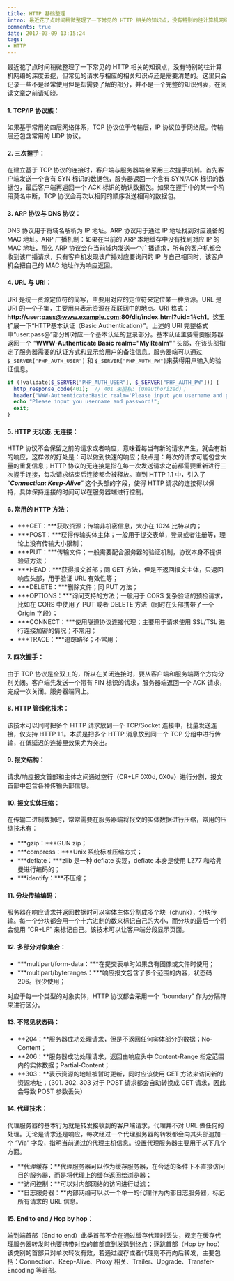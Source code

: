 ```yaml
---
title: HTTP 基础整理
intro: 最近花了点时间稍微整理了一下常见的 HTTP 相关的知识点，没有特别的往计算机网络的深度去挖，但常见的请求与相应的相关知识点还是需要清楚的。这里只会记录一些不是经常使用但是却需要了解的部分，并不是一个完整的知识列表，在阅读文章之前请知晓。
comments: true
date: 2017-03-09 13:15:24
tags:
- HTTP
---
```



最近花了点时间稍微整理了一下常见的 HTTP 相关的知识点，没有特别的往计算机网络的深度去挖，但常见的请求与相应的相关知识点还是需要清楚的。这里只会记录一些不是经常使用但是却需要了解的部分，并不是一个完整的知识列表，在阅读文章之前请知晓。

#### 1. TCP/IP 协议族：

如果基于常用的四层网络体系，TCP 协议位于传输层，IP 协议位于网络层。传输层还包含常用的 UDP 协议。

#### 2. 三次握手：

在建立基于 TCP 协议的连接时，客户端与服务器端会采用三次握手机制。首先客户端发送一个含有 SYN 标识的数据包，服务器返回一个含有 SYN/ACK 标识的数据包，最后客户端再返回一个 ACK 标识的确认数据包。如果在握手中的某一个阶段莫名中断，TCP 协议会再次以相同的顺序发送相同的数据包。

#### 3. ARP 协议与 DNS 协议：

DNS 协议用于将域名解析为 IP 地址。ARP 协议用于通过 IP 地址找到对应设备的 MAC 地址。ARP 广播机制：如果在当前的 ARP 本地缓存中没有找到对应 IP 的 MAC 地址，那么 ARP 协议会在当前域内发送一个广播请求，所有的客户机都会收到该广播请求，只有客户机发现该广播对应要询问的 IP 与自己相同时，该客户机会把自己的 MAC 地址作为响应返回。

#### 4. URL 与 URI：

URI 是统一资源定位符的简写，主要用对应的定位符来定位某一种资源。URL 是 URI 的一个子集，主要用来表示资源在互联网中的地点。URI 格式：**http://user:pass@www.example.com:80/dir/index.html?uid=1#ch1**。这里扩展一下“HTTP基本认证（Basic Authentication）”。上述的 URI 完整格式中“user:pass@”部分即对应一个基本认证的登录部分。基本认证主要需要服务器返回一个 “<b>WWW-Authenticate Basic realm="My Realm"</b>” 头部，在该头部指定了服务器需要的认证方式和显示给用户的备注信息。服务器端可以通过 `$_SERVER["PHP_AUTH_USER"]` 和 `$_SERVER["PHP_AUTH_PW"]`来获得用户输入的验证信息。


```php
if (!validate($_SERVER["PHP_AUTH_USER"], $_SERVER["PHP_AUTH_PW"])) {
  http_response_code(401);  // 401 未授权: (Unauthorized)；
  header("WWW-Authenticate:Basic realm='Please input you username and password!'");
  echo "Please input you username and password!";
  exit;
}
```

#### 5. HTTP 无状态. 无连接：

HTTP 协议不会保留之前的请求或者响应，意味着每当有新的请求产生，就会有新的响应，这样做的好处是：可以做到快速的响应；缺点是：每次的请求可能包含大量的重复信息；HTTP 协议的无连接是指在每一次发送请求之前都需要重新进行三次握手连接，每次请求结束后连接都会被释放。直到 HTTP 1.1 中，引入了 “***Connection: Keep-Alive***” 这个头部的字段，使得 HTTP 请求的连接得以保持，具体保持连接的时间可以在服务器端进行控制。

#### 6. 常用的 HTTP 方法：

* ***GET：***获取资源；传输非机密信息，大小在 1024 比特以内；
* ***POST：***获得传输实体主体；一般用于提交表单，登录或者注册等，理论上没有传输大小限制；
* ***PUT：***传输文件；一般需要配合服务器的验证机制，协议本身不提供验证方法；
* ***HEAD：***获得报文首部；同 GET 方法，但是不返回报文主体，只返回响应头部，用于验证 URL 有效性等；
* ***DELETE：***删除文件；同 PUT 方法；
* ***OPTIONS：***询问支持的方法；一般用于 CORS 复杂验证的预检请求，比如在 CORS 中使用了 PUT 或者 DELETE 方法（同时在头部携带了一个 Origin 字段）；
* ***CONNECT：***使用隧道协议连接代理；主要用于请求使用 SSL/TSL 进行连接加密的情况；不常用；
* ***TRACE：***追踪路径；不常用；

#### 7. 四次握手：

由于 TCP 协议是全双工的，所以在关闭连接时，要从客户端和服务端两个方向分别关闭。客户端先发送一个带有 FIN 标识的请求，服务器端返回一个 ACK 请求，完成一次关闭。服务器端同上。

#### 8. HTTP 管线化技术：

该技术可以同时把多个 HTTP 请求放到一个 TCP/Socket 连接中，批量发送连接，仅支持 HTTP 1.1。本质是把多个 HTTP 消息放到同一个 TCP 分组中进行传输，在低延迟的连接里效果尤为突出。

#### 9. 报文结构：

请求/响应报文首部和主体之间通过空行（CR+LF 0X0d, 0X0a）进行分割，报文首部中包含各种传输头部信息。

#### 10. 报文实体压缩：

在传输二进制数据时，常常需要在服务器端将报文的实体数据进行压缩，常用的压缩技术有：

* ***gzip：***GUN zip；
* ***compress：***Unix 系统标准压缩方式；
* ***deflate：***zlib 是一种 deflate 实现，deflate 本身是使用 LZ77 和哈弗曼进行编码的；
* ***identify：***不压缩；

#### 11. 分块传输编码：

服务器在响应请求并返回数据时可以实体主体分割成多个块（chunk），分块传输。每一个分块都会用一个十六进制的数来标记自己的大小，而分块的最后一个将会使用 “CR+LF” 来标记自己。该技术可以让客户端分段显示页面。

#### 12. 多部分对象集合：

* ***multipart/form-data：***在提交表单时如果含有图像或文件时使用；
* ***multipart/byteranges：***响应报文包含了多个范围的内容，状态码206。很少使用；

对应于每一个类型的对象实体，HTTP 协议都会采用一个 “boundary” 作为分隔符来进行区分。

#### 13. 不常见状态码：

* **204：**服务器成功处理请求，但是不返回任何实体部分的数据；No-Content；
* **206：**服务器成功处理请求，返回由响应头中 Content-Range 指定范围内的实体数据；Partial-Content；
* **303：**表示资源的地址被暂时更新，同时应该使用 GET 方法来访问新的资源地址；（301. 302. 303 对于 POST 请求都会自动转换成 GET 请求，因此会导致 POST 参数丢失）

#### 14. 代理技术：

代理服务器的基本行为就是转发接收到的客户端请求，代理并不对 URL 做任何的处理。无论是请求还是响应，每次经过一个代理服务器的转发都会向其头部追加一个 “Via” 字段，指明当前通过的代理主机信息。设置代理服务器主要用于以下几个方面。

* **代理缓存：**代理服务器可以作为缓存服务器，在合适的条件下不直接访问目的服务器，而是将代理上的缓存返回给浏览器；
* **访问控制：**可以对内部网络的访问进行过滤；
* **日志服务器：**内部网络可以以一个单一的代理作为内部日志服务器，标记所有请求的 URL 信息。

#### 15. End to end / Hop by hop：

端到端首部（End to end）此类首部不会在通过缓存代理时丢失，规定在缓存代理服务器转发时也要携带对应的首部直到发送到终点；逐跳首部（Hop by hop）该类别的首部只对单次转发有效，若通过缓存或者代理则不再向后转发，主要包括：Connection、Keep-Alive、Proxy 相关、Trailer、Upgrade、Transfer-Encoding 等首部。


